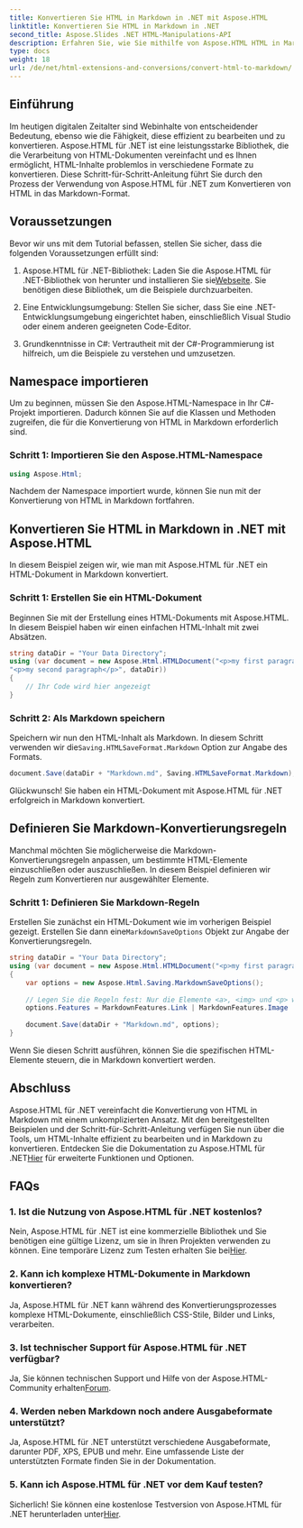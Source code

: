 ```yaml
---
title: Konvertieren Sie HTML in Markdown in .NET mit Aspose.HTML
linktitle: Konvertieren Sie HTML in Markdown in .NET
second_title: Aspose.Slides .NET HTML-Manipulations-API
description: Erfahren Sie, wie Sie mithilfe von Aspose.HTML HTML in Markdown in .NET konvertieren, um Inhalte effizient zu bearbeiten. Erhalten Sie eine Schritt-für-Schritt-Anleitung für einen reibungslosen Konvertierungsprozess.
type: docs
weight: 18
url: /de/net/html-extensions-and-conversions/convert-html-to-markdown/
---
```


## Einführung

Im heutigen digitalen Zeitalter sind Webinhalte von entscheidender Bedeutung, ebenso wie die Fähigkeit, diese effizient zu bearbeiten und zu konvertieren. Aspose.HTML für .NET ist eine leistungsstarke Bibliothek, die die Verarbeitung von HTML-Dokumenten vereinfacht und es Ihnen ermöglicht, HTML-Inhalte problemlos in verschiedene Formate zu konvertieren. Diese Schritt-für-Schritt-Anleitung führt Sie durch den Prozess der Verwendung von Aspose.HTML für .NET zum Konvertieren von HTML in das Markdown-Format.

## Voraussetzungen

Bevor wir uns mit dem Tutorial befassen, stellen Sie sicher, dass die folgenden Voraussetzungen erfüllt sind:

1.  Aspose.HTML für .NET-Bibliothek: Laden Sie die Aspose.HTML für .NET-Bibliothek von herunter und installieren Sie sie[Webseite](https://releases.aspose.com/html/net/). Sie benötigen diese Bibliothek, um die Beispiele durchzuarbeiten.

2. Eine Entwicklungsumgebung: Stellen Sie sicher, dass Sie eine .NET-Entwicklungsumgebung eingerichtet haben, einschließlich Visual Studio oder einem anderen geeigneten Code-Editor.

3. Grundkenntnisse in C#: Vertrautheit mit der C#-Programmierung ist hilfreich, um die Beispiele zu verstehen und umzusetzen.

## Namespace importieren

Um zu beginnen, müssen Sie den Aspose.HTML-Namespace in Ihr C#-Projekt importieren. Dadurch können Sie auf die Klassen und Methoden zugreifen, die für die Konvertierung von HTML in Markdown erforderlich sind.

### Schritt 1: Importieren Sie den Aspose.HTML-Namespace

```csharp
using Aspose.Html;
```

Nachdem der Namespace importiert wurde, können Sie nun mit der Konvertierung von HTML in Markdown fortfahren.

## Konvertieren Sie HTML in Markdown in .NET mit Aspose.HTML

In diesem Beispiel zeigen wir, wie man mit Aspose.HTML für .NET ein HTML-Dokument in Markdown konvertiert. 

### Schritt 1: Erstellen Sie ein HTML-Dokument

Beginnen Sie mit der Erstellung eines HTML-Dokuments mit Aspose.HTML. In diesem Beispiel haben wir einen einfachen HTML-Inhalt mit zwei Absätzen.

```csharp
string dataDir = "Your Data Directory";
using (var document = new Aspose.Html.HTMLDocument("<p>my first paragraph</p>" +
"<p>my second paragraph</p>", dataDir))
{
    // Ihr Code wird hier angezeigt
}
```

### Schritt 2: Als Markdown speichern

 Speichern wir nun den HTML-Inhalt als Markdown. In diesem Schritt verwenden wir die`Saving.HTMLSaveFormat.Markdown` Option zur Angabe des Formats.

```csharp
document.Save(dataDir + "Markdown.md", Saving.HTMLSaveFormat.Markdown);
```

Glückwunsch! Sie haben ein HTML-Dokument mit Aspose.HTML für .NET erfolgreich in Markdown konvertiert.

## Definieren Sie Markdown-Konvertierungsregeln

Manchmal möchten Sie möglicherweise die Markdown-Konvertierungsregeln anpassen, um bestimmte HTML-Elemente einzuschließen oder auszuschließen. In diesem Beispiel definieren wir Regeln zum Konvertieren nur ausgewählter Elemente.

### Schritt 1: Definieren Sie Markdown-Regeln

 Erstellen Sie zunächst ein HTML-Dokument wie im vorherigen Beispiel gezeigt. Erstellen Sie dann eine`MarkdownSaveOptions` Objekt zur Angabe der Konvertierungsregeln.

```csharp
string dataDir = "Your Data Directory";
using (var document = new Aspose.Html.HTMLDocument("<p>my first paragraph</p>", dataDir))
{
    var options = new Aspose.Html.Saving.MarkdownSaveOptions();
    
    // Legen Sie die Regeln fest: Nur die Elemente <a>, <img> und <p> werden in Markdown konvertiert.
    options.Features = MarkdownFeatures.Link | MarkdownFeatures.Image | MarkdownFeatures.AutomaticParagraph;
    
    document.Save(dataDir + "Markdown.md", options);
}
```

Wenn Sie diesen Schritt ausführen, können Sie die spezifischen HTML-Elemente steuern, die in Markdown konvertiert werden.

## Abschluss

 Aspose.HTML für .NET vereinfacht die Konvertierung von HTML in Markdown mit einem unkomplizierten Ansatz. Mit den bereitgestellten Beispielen und der Schritt-für-Schritt-Anleitung verfügen Sie nun über die Tools, um HTML-Inhalte effizient zu bearbeiten und in Markdown zu konvertieren. Entdecken Sie die Dokumentation zu Aspose.HTML für .NET[Hier](https://reference.aspose.com/html/net/) für erweiterte Funktionen und Optionen.

## FAQs

### 1. Ist die Nutzung von Aspose.HTML für .NET kostenlos?

Nein, Aspose.HTML für .NET ist eine kommerzielle Bibliothek und Sie benötigen eine gültige Lizenz, um sie in Ihren Projekten verwenden zu können. Eine temporäre Lizenz zum Testen erhalten Sie bei[Hier](https://purchase.aspose.com/temporary-license/).

### 2. Kann ich komplexe HTML-Dokumente in Markdown konvertieren?

Ja, Aspose.HTML für .NET kann während des Konvertierungsprozesses komplexe HTML-Dokumente, einschließlich CSS-Stile, Bilder und Links, verarbeiten.

### 3. Ist technischer Support für Aspose.HTML für .NET verfügbar?

 Ja, Sie können technischen Support und Hilfe von der Aspose.HTML-Community erhalten[Forum](https://forum.aspose.com/).

### 4. Werden neben Markdown noch andere Ausgabeformate unterstützt?

Ja, Aspose.HTML für .NET unterstützt verschiedene Ausgabeformate, darunter PDF, XPS, EPUB und mehr. Eine umfassende Liste der unterstützten Formate finden Sie in der Dokumentation.

### 5. Kann ich Aspose.HTML für .NET vor dem Kauf testen?

 Sicherlich! Sie können eine kostenlose Testversion von Aspose.HTML für .NET herunterladen unter[Hier](https://releases.aspose.com/).
